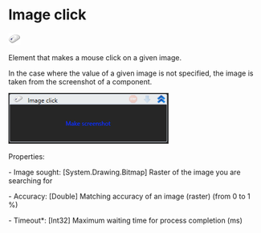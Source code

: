 # Image click

![](../../../.gitbook/assets/0.png)

Element that makes a mouse click on a given image.

In the case where the value of a given image is not specified, the image is taken from the screenshot of a component.

![](<../../../.gitbook/assets/1 (7).png>)

Properties:

&#x20;\- Image sought: \[System.Drawing.Bitmap] Raster of the image you are searching for

&#x20;\- Accuracy: \[Double] Matching accuracy of an image (raster) (from 0 to 1 %)

&#x20;\- Timeout\*: \[Int32] Maximum waiting time for process completion (ms)
